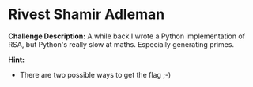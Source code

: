 # Rivest Shamir Adleman
**Challenge Description:** 
A while back I wrote a Python implementation of RSA, but Python's really slow at maths. Especially generating primes.

**Hint:**
* There are two possible ways to get the flag ;-)
